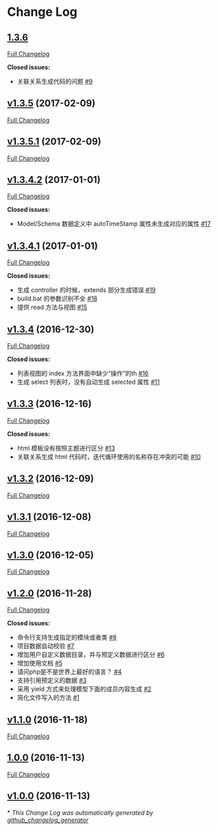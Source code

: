 # Change Log

## [1.3.6](https://github.com/goldeagle/think-builder/tree/v1.3.6)

[Full Changelog](https://github.com/goldeagle/think-builder/compare/v1.3.5...v1.3.6)

**Closed issues:**

- 关联关系生成代码的问题 [\#9](https://github.com/goldeagle/think-builder/issues/9)

## [v1.3.5](https://github.com/goldeagle/think-builder/tree/v1.3.5) (2017-02-09)
[Full Changelog](https://github.com/goldeagle/think-builder/compare/v1.3.5.1...v1.3.5)

## [v1.3.5.1](https://github.com/goldeagle/think-builder/tree/v1.3.5.1) (2017-02-09)
[Full Changelog](https://github.com/goldeagle/think-builder/compare/v1.3.4.2...v1.3.5.1)

## [v1.3.4.2](https://github.com/goldeagle/think-builder/tree/v1.3.4.2) (2017-01-01)
[Full Changelog](https://github.com/goldeagle/think-builder/compare/v1.3.4.1...v1.3.4.2)

**Closed issues:**

- Model/Schema 数据定义中 autoTimeStamp 属性未生成对应的属性 [\#17](https://github.com/goldeagle/think-builder/issues/17)

## [v1.3.4.1](https://github.com/goldeagle/think-builder/tree/v1.3.4.1) (2017-01-01)
[Full Changelog](https://github.com/goldeagle/think-builder/compare/v1.3.4...v1.3.4.1)

**Closed issues:**

- 生成 controller 的时候，extends 部分生成错误 [\#19](https://github.com/goldeagle/think-builder/issues/19)
- build.bat 的参数识别不全 [\#18](https://github.com/goldeagle/think-builder/issues/18)
- 提供 read 方法与视图 [\#15](https://github.com/goldeagle/think-builder/issues/15)

## [v1.3.4](https://github.com/goldeagle/think-builder/tree/v1.3.4) (2016-12-30)
[Full Changelog](https://github.com/goldeagle/think-builder/compare/v1.3.3...v1.3.4)

**Closed issues:**

- 列表视图的 index 方法界面中缺少“操作”的th [\#16](https://github.com/goldeagle/think-builder/issues/16)
- 生成 select 列表时，没有自动生成 selected 属性 [\#11](https://github.com/goldeagle/think-builder/issues/11)

## [v1.3.3](https://github.com/goldeagle/think-builder/tree/v1.3.3) (2016-12-16)
[Full Changelog](https://github.com/goldeagle/think-builder/compare/v1.3.2...v1.3.3)

**Closed issues:**

- html 模板没有按照主题进行区分 [\#13](https://github.com/goldeagle/think-builder/issues/13)
- 关联关系生成 html 代码时，迭代循环使用的名称存在冲突的可能 [\#10](https://github.com/goldeagle/think-builder/issues/10)

## [v1.3.2](https://github.com/goldeagle/think-builder/tree/v1.3.2) (2016-12-09)
[Full Changelog](https://github.com/goldeagle/think-builder/compare/v1.3.1...v1.3.2)

## [v1.3.1](https://github.com/goldeagle/think-builder/tree/v1.3.1) (2016-12-08)
[Full Changelog](https://github.com/goldeagle/think-builder/compare/v1.3.0...v1.3.1)

## [v1.3.0](https://github.com/goldeagle/think-builder/tree/v1.3.0) (2016-12-05)
[Full Changelog](https://github.com/goldeagle/think-builder/compare/v1.2.0...v1.3.0)

## [v1.2.0](https://github.com/goldeagle/think-builder/tree/v1.2.0) (2016-11-28)
[Full Changelog](https://github.com/goldeagle/think-builder/compare/v1.1.0...v1.2.0)

**Closed issues:**

- 命令行支持生成指定的模块或者类 [\#8](https://github.com/goldeagle/think-builder/issues/8)
- 项目数据自动校验 [\#7](https://github.com/goldeagle/think-builder/issues/7)
- 增加用户自定义数据目录，并与预定义数据进行区分 [\#6](https://github.com/goldeagle/think-builder/issues/6)
- 增加使用文档 [\#5](https://github.com/goldeagle/think-builder/issues/5)
- 请问php是不是世界上最好的语言？ [\#4](https://github.com/goldeagle/think-builder/issues/4)
- 支持引用预定义的数据 [\#3](https://github.com/goldeagle/think-builder/issues/3)
- 采用 yield 方式来处理模型下面的成员内容生成 [\#2](https://github.com/goldeagle/think-builder/issues/2)
- 简化文件写入的方法 [\#1](https://github.com/goldeagle/think-builder/issues/1)

## [v1.1.0](https://github.com/goldeagle/think-builder/tree/v1.1.0) (2016-11-18)
[Full Changelog](https://github.com/goldeagle/think-builder/compare/1.0.0...v1.1.0)

## [1.0.0](https://github.com/goldeagle/think-builder/tree/1.0.0) (2016-11-13)
[Full Changelog](https://github.com/goldeagle/think-builder/compare/v1.0.0...1.0.0)

## [v1.0.0](https://github.com/goldeagle/think-builder/tree/v1.0.0) (2016-11-13)


\* *This Change Log was automatically generated by [github_changelog_generator](https://github.com/skywinder/Github-Changelog-Generator)*